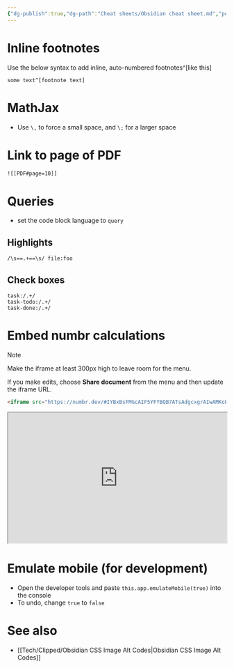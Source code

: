 ```yaml
---
{"dg-publish":true,"dg-path":"Cheat sheets/Obsidian cheat sheet.md","permalink":"/cheat-sheets/obsidian-cheat-sheet/","tags":["tech/obsidian"]}
---
```



# Inline footnotes

Use the below syntax to add inline, auto-numbered footnotes^[like this]

```
some text^[footnote text]
```

# MathJax

- Use `\,` to force a small space, and `\;` for a larger space

# Link to page of PDF

```
![[PDF#page=10]]
```

# Queries

- set the code block language to `query`

## Highlights

```
/\s==.+==\s/ file:foo
```

## Check boxes

```
task:/.+/
task-todo:/.+/
task-done:/.+/
```

# Embed numbr calculations

> [!note]
> Make the iframe at least 300px high to leave room for the menu.
>
> If you make edits, choose **Share document** from the menu and then update the iframe URL.

```html
<iframe src="https://numbr.dev/#IYBxBsFMGcAIF5YFYBQB7ATsAdgcxgrAIwAMKoEBA1LJjvtCikA=" width="100%" height="300px"></iframe>
```

<iframe src="https://numbr.dev/#IYBxBsFMGcAIF5YFYBQB7ATsAdgcxgrAIwAMKoEBA1LJjvtCikA=" width="100%" height="300px"></iframe>

# Emulate mobile (for development)

- Open the developer tools and paste `this.app.emulateMobile(true)` into the console
- To undo, change `true` to `false`

# See also

- [[Tech/Clipped/Obsidian CSS Image Alt Codes\|Obsidian CSS Image Alt Codes]]
